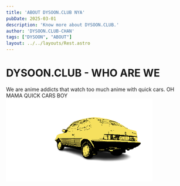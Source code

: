 ```yaml
---
title: 'ABOUT DYSOON.CLUB NYA'
pubDate: 2025-03-01
description: 'Know more about DYSOON.CLUB.'
author: 'DYSOON.CLUB-CHAN'
tags: ["DYSOON", "ABOUT"]
layout: ../../layouts/Rest.astro
---
```

# DYSOON.CLUB - WHO ARE WE
We are anime addicts that watch too much anime with quick cars. OH MAMA QUICK CARS BOY 
![cool car](../../assets/images/dithered-image%20(2).png)